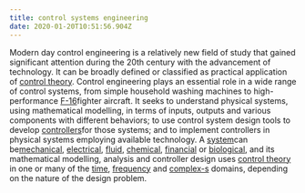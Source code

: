 ```yaml
---
title: control systems engineering
date: 2020-01-20T10:51:56.904Z
---
```

Modern day control engineering is a relatively new field of study that gained significant attention during the 20th century with the advancement of technology. It can be broadly defined or classified as practical application of [control theory](https://en.wikipedia.org/wiki/Control_theory "Control theory"). Control engineering plays an essential role in a wide range of control systems, from simple household washing machines to high-performance [F-16](https://en.wikipedia.org/wiki/F-16 "F-16")fighter aircraft. It seeks to understand physical systems, using mathematical modelling, in terms of inputs, outputs and various components with different behaviors; to use control system design tools to develop [controllers](https://en.wikipedia.org/wiki/Controller_(control_theory) "Controller (control theory)")for those systems; and to implement controllers in physical systems employing available technology. A [system](https://en.wikipedia.org/wiki/Control_system "Control system")can be[mechanical](https://en.wikipedia.org/wiki/Mechanical_engineering "Mechanical engineering"), [electrical](https://en.wikipedia.org/wiki/Electrical_engineering "Electrical engineering"), [fluid](https://en.wikipedia.org/wiki/Fluid "Fluid"),   [chemical](https://en.wikipedia.org/wiki/Chemical "Chemical"),   [financial](https://en.wikipedia.org/wiki/Finance "Finance") or   [biological](https://en.wikipedia.org/wiki/Biology "Biology"), and its mathematical modelling, analysis and controller design uses [control theory](https://en.wikipedia.org/wiki/Control_theory "Control theory") in one or many of the [time](https://en.wikipedia.org/wiki/Time_domain "Time domain"), [frequency](https://en.wikipedia.org/wiki/Frequency_domain "Frequency domain") and [complex-s](https://en.wikipedia.org/wiki/S_domain "S domain") domains, depending on the nature of the design problem.
